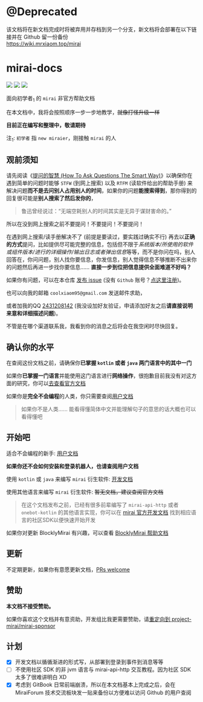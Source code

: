 # @Deprecated

该文档将在新文档完成时将被弃用并存档到另一个分支，新文档将会部署在以下链接并在 Github 留一份备份  
https://wiki.mrxiaom.top/mirai

# mirai-docs
[![](https://img.shields.io/badge/核心-mamoe/mirai-blue)](https://github.com/mamoe/mirai) [![](https://img.shields.io/badge/控制台-mamoe/mirai--console-blue)](https://github.com/mamoe/mirai-console) [![](https://img.shields.io/badge/HTTP接口实现-project--mirai/mirai--api--http-blue)](https://github.com/project-mirai/mirai-api-http)

面向初学者<sub>1</sub> 的 `mirai` 非官方帮助文档

在本文档中，我将会按照顺序一步一步地教学，~~就像打怪升级一样~~

**目前正在编写和整理中，敬请期待**

注<sub>1</sub>: `初学者` 指 `new miraier`，刚接触 `mirai` 的人

## 观前须知

请先阅读《[提问的智慧 (How To Ask Questions The Smart Way)](https://github.com/ryanhanwu/How-To-Ask-Questions-The-Smart-Way/blob/main/README-zh_CN.md#提问的智慧)》以确保你在遇到简单的问题时能够 `STFW` (到网上搜索) 以及 `RTFM` (读软件给出的帮助手册) 来解决问题**而不是去问别人占用别人的时间**，如果你的问题**能搜索得到**，那你得到的回复很可能是**别人搜索了然后发你的**，

> 鲁迅曾经说过：“无端空耗别人的时间其实是无异于谋财害命的。”

所以在没到网上搜索之前不要提问！不要提问！不要提问！

在遇到网上搜索/读手册解决不了 (前提是要读过，要实践过确实不行) 再去以**正确的方式**提问，比如提供尽可能完整的信息，包括但不限于*系统版本/所使用的软件或组件版本/进行的详细操作/输出日志或者弹出信息*等等，而不是你问在吗，别人回答在，你问问题，别人找你要信息，你发信息，别人觉得信息不够推断不出来你的问题然后再进一步找你要信息…… **直接一步到位把信息提供全面难道不好吗？**

如果你有问题，可以在本仓库 [发布 issue](https://github.com/MrXiaoM/mirai-docs/issues/new) (没有 `Github` 账号？[点这里注册](https://github.com/signup))。

也可以向我的邮箱 `coolxiaom95@gmail.com` 发送邮件求助，

或者加我的QQ [2431208142](http://wpa.qq.com/msgrd?v=3&uin=2431208142&site=qq&menu=yes) (我没设加好友验证，申请添加好友之后**请直接说明来意和详细描述问题**)。

不管是在哪个渠道联系我，我看到你的消息之后将会在我空闲时尽快回复。

## 确认你的水平

在查阅这份文档之前，请确保你**已掌握 `kotlin` 或者 `java` 两门语言中的其中一门**

如果你**已掌握一门语言**并能使用这门语言进行**网络操作**，很抱歉目前我没有对这方面的研究，你可以[去查看官方文档](https://github.com/mamoe/mirai/blob/dev/docs/README.md#http-接口)

如果你是**完全不会编程**的人类，你只需要查阅[用户文档](docs/noob.md#用户文档)

> 如果你不是人类…… 能看得懂简体中文并能理解句子的意思的话大概也可以看得懂吧

## 开始吧

适合不会编程的新手: [用户文档](docs/noob.md#用户文档)

**如果你还不会如何安装和登录机器人，也请查阅用户文档**

使用 `kotlin` 或 `java` 来编写 `mirai` 衍生软件: [开发文档](docs/dev.md)

使用其他语言来编写 `mirai` 衍生软件: ~~暂无文档，建议查阅官方文档~~

> 在这个文档发布之前，已经有很多前辈编写了 `mirai-api-http` 或者 `onebot-kotlin` 的其他语言实现，你可以在 [mirai 官方开发文档](https://github.com/mamoe/mirai/blob/dev/docs/README.md#http-接口) 找到相应语言的社区SDK以便快速开始开发

如果你对更新 BlocklyMirai 有兴趣，可以查看 [BlocklyMirai 帮助文档](blocklymirai.md)

## 更新

不定期更新，如果你有意愿更新文档，[PRs welcome](https://github.com/MrXiaoM/mirai-docs/pulls)

## 赞助

**本文档不接受赞助。**

如果你喜欢这个文档并有意资助，开发组比我更需要赞助，请[重定向到 project-mirai/mirai-sponsor](https://github.com/project-mirai/mirai-sponsor/blob/main/README.md)

## 计划
* [x] 开发文档以循循渐进的形式写，从部署到登录到事件到消息等等
* [ ] 不使用社区 SDK 的非 jvm 语言与 mirai-api-http 交互教程。因为社区 SDK 太多了很难讲明白 XD
* [x] 考虑到 GitBook 日常前端崩溃，所以在本文档基本上完成之后，会在 MiraiForum 技术交流板块发一贴来备份以方便难以访问 Github 的用户查阅
